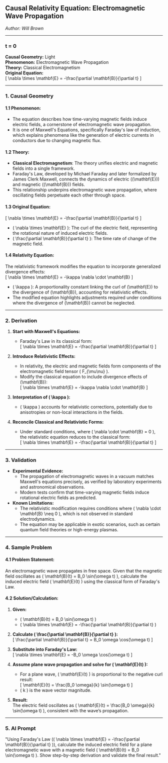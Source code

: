 ## **Causal Relativity Equation:** Electromagnetic Wave Propagation  

*Author: Will Brown*  

---

### **t = 0**  
**Causal Geometry:** Light  
**Phenomenon:** Electromagnetic Wave Propagation  
**Theory:** Classical Electromagnetism  
**Original Equation:**  
\[
\nabla \times \mathbf{E} = -\frac{\partial \mathbf{B}}{\partial t}
\]  

---

### **1. Causal Geometry**  
#### **1.1 Phenomenon:**  
- The equation describes how time-varying magnetic fields induce electric fields, a cornerstone of electromagnetic wave propagation.  
- It is one of Maxwell's Equations, specifically Faraday's law of induction, which explains phenomena like the generation of electric currents in conductors due to changing magnetic flux.  

#### **1.2 Theory:**  
- **Classical Electromagnetism**: The theory unifies electric and magnetic fields into a single framework.  
- Faraday's Law, developed by Michael Faraday and later formalized by James Clerk Maxwell, connects the dynamics of electric (\(\mathbf{E}\)) and magnetic (\(\mathbf{B}\)) fields.  
- This relationship underpins electromagnetic wave propagation, where oscillating fields perpetuate each other through space.  

#### **1.3 Original Equation:**  
\[
\nabla \times \mathbf{E} = -\frac{\partial \mathbf{B}}{\partial t}
\]  
- \( \nabla \times \mathbf{E} \): The curl of the electric field, representing the rotational nature of induced electric fields.  
- \( \frac{\partial \mathbf{B}}{\partial t} \): The time rate of change of the magnetic field.  

#### **1.4 Relativity Equation:**  
The relativistic framework modifies the equation to incorporate generalized divergence effects:  
\[
\nabla \times \mathbf{E} = -\kappa \nabla \cdot \mathbf{B}
\]  
- \( \kappa \): A proportionality constant linking the curl of \(\mathbf{E}\) to the divergence of \(\mathbf{B}\), accounting for relativistic effects.  
- The modified equation highlights adjustments required under conditions where the divergence of \(\mathbf{B}\) cannot be neglected.  

---

### **2. Derivation**  
1. **Start with Maxwell's Equations:**  
   - Faraday's Law in its classical form:  
     \[
     \nabla \times \mathbf{E} = -\frac{\partial \mathbf{B}}{\partial t}
     \]  

2. **Introduce Relativistic Effects:**  
   - In relativity, the electric and magnetic fields form components of the electromagnetic field tensor \( F_{\mu\nu} \).  
   - Modify the classical equation to include divergence effects of \(\mathbf{B}\):  
     \[
     \nabla \times \mathbf{E} = -\kappa \nabla \cdot \mathbf{B}
     \]  

3. **Interpretation of \( \kappa \):**  
   - \( \kappa \) accounts for relativistic corrections, potentially due to anisotropies or non-local interactions in the fields.  

4. **Reconcile Classical and Relativistic Forms:**  
   - Under standard conditions, where \( \nabla \cdot \mathbf{B} = 0 \), the relativistic equation reduces to the classical form:  
     \[
     \nabla \times \mathbf{E} = -\frac{\partial \mathbf{B}}{\partial t}
     \]  

---

### **3. Validation**  
- **Experimental Evidence:**  
  - The propagation of electromagnetic waves in a vacuum matches Maxwell's equations precisely, as verified by laboratory experiments and astronomical observations.  
  - Modern tests confirm that time-varying magnetic fields induce rotational electric fields as predicted.  
- **Known Limitations:**  
  - The relativistic modification requires conditions where \( \nabla \cdot \mathbf{B} \neq 0 \), which is not observed in standard electrodynamics.  
  - The equation may be applicable in exotic scenarios, such as certain quantum field theories or high-energy plasmas.  

---

### **4. Sample Problem**  
#### **4.1 Problem Statement:**  
An electromagnetic wave propagates in free space. Given that the magnetic field oscillates as \( \mathbf{B}(t) = B_0 \sin(\omega t) \), calculate the induced electric field \( \mathbf{E}(t) \) using the classical form of Faraday's Law.  

#### **4.2 Solution/Calculation:**  
1. **Given:**  
   - \( \mathbf{B}(t) = B_0 \sin(\omega t) \)  
   - \( \nabla \times \mathbf{E} = -\frac{\partial \mathbf{B}}{\partial t} \)  

2. **Calculate \( \frac{\partial \mathbf{B}}{\partial t} \):**  
   \[
   \frac{\partial \mathbf{B}}{\partial t} = B_0 \omega \cos(\omega t)
   \]  

3. **Substitute into Faraday's Law:**  
   \[
   \nabla \times \mathbf{E} = -B_0 \omega \cos(\omega t)
   \]  

4. **Assume plane wave propagation and solve for \( \mathbf{E}(t) \):**  
   - For a plane wave, \( \mathbf{E}(t) \) is proportional to the negative curl result:  
     \[
     \mathbf{E}(t) = \frac{B_0 \omega}{k} \sin(\omega t)
     \]  
   - \( k \) is the wave vector magnitude.  

5. **Result:**  
   The electric field oscillates as \( \mathbf{E}(t) = \frac{B_0 \omega}{k} \sin(\omega t) \), consistent with the wave’s propagation.  

---

### **5. AI Prompt**  
"Using Faraday's Law (\( \nabla \times \mathbf{E} = -\frac{\partial \mathbf{B}}{\partial t} \)), calculate the induced electric field for a plane electromagnetic wave with a magnetic field \( \mathbf{B}(t) = B_0 \sin(\omega t) \). Show step-by-step derivation and validate the final result."  
